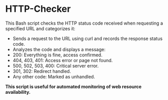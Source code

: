 # HTTP-Checker

This Bash script checks the HTTP status code received when requesting a specified URL and categorizes it:
- Sends a request to the URL using curl and records the response status code.
- Analyzes the code and displays a message:
- 200: Everything is fine, access confirmed.
- 404, 403, 401: Access error or page not found.
- 500, 502, 503, 400: Critical server error.
- 301, 302: Redirect handled.
- Any other code: Marked as unhandled.

**This script is useful for automated monitoring of web resource availability.**
